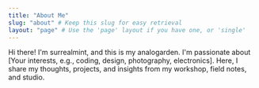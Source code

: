 ```yaml
---
title: "About Me"
slug: "about" # Keep this slug for easy retrieval
layout: "page" # Use the 'page' layout if you have one, or 'single'
---
```


Hi there! I'm surrealmint, and this is my analogarden.
I'm passionate about [Your interests, e.g., coding, design, photography, electronics].
Here, I share my thoughts, projects, and insights from my workshop, field notes, and studio.